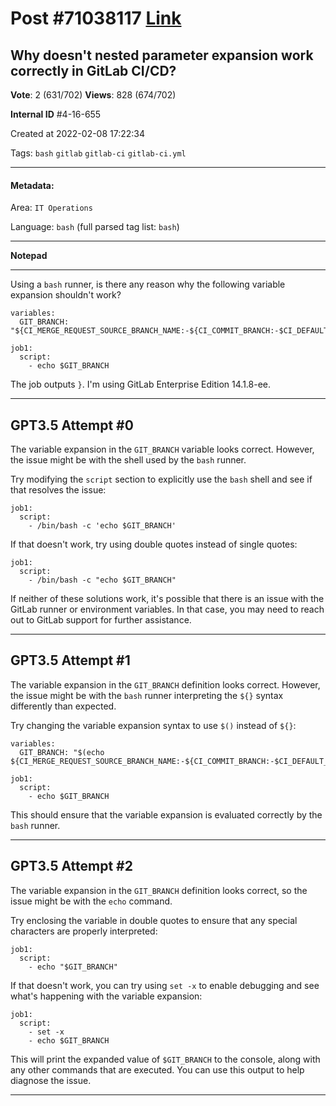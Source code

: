 
# Post \#71038117 [Link](https://stackoverflow.com/questions/71038117/)

## Why doesn't nested parameter expansion work correctly in GitLab CI/CD?

**Vote**: 2 (631/702) **Views**: 828 (674/702) 

**Internal ID** \#4-16-655

Created at 2022-02-08 17:22:34

Tags: `bash` `gitlab` `gitlab-ci` `gitlab-ci.yml`

----------

#### Metadata:

Area: `IT Operations`

Language: `bash` (full parsed tag list: `bash`)

----------

**Notepad**


----------

Using a `bash` runner, is there any reason why the following variable expansion shouldn't work?
```
variables:
  GIT_BRANCH: "${CI_MERGE_REQUEST_SOURCE_BRANCH_NAME:-${CI_COMMIT_BRANCH:-$CI_DEFAULT_BRANCH}}"

job1:
  script:
    - echo $GIT_BRANCH
```

The job outputs `}`.
I'm using GitLab Enterprise Edition 14.1.8-ee.


----------
        
## GPT3.5 Attempt \#0

The variable expansion in the `GIT_BRANCH` variable looks correct. However, the issue might be with the shell used by the `bash` runner. 

Try modifying the `script` section to explicitly use the `bash` shell and see if that resolves the issue:
```
job1:
  script:
    - /bin/bash -c 'echo $GIT_BRANCH'
```

If that doesn't work, try using double quotes instead of single quotes:
```
job1:
  script:
    - /bin/bash -c "echo $GIT_BRANCH"
```

If neither of these solutions work, it's possible that there is an issue with the GitLab runner or environment variables. In that case, you may need to reach out to GitLab support for further assistance.

--------

## GPT3.5 Attempt \#1

The variable expansion in the `GIT_BRANCH` definition looks correct. However, the issue might be with the `bash` runner interpreting the `${}` syntax differently than expected.

Try changing the variable expansion syntax to use `$()` instead of `${}`:
```
variables:
  GIT_BRANCH: "$(echo ${CI_MERGE_REQUEST_SOURCE_BRANCH_NAME:-${CI_COMMIT_BRANCH:-$CI_DEFAULT_BRANCH}})"

job1:
  script:
    - echo $GIT_BRANCH
```

This should ensure that the variable expansion is evaluated correctly by the `bash` runner.

--------

## GPT3.5 Attempt \#2

The variable expansion in the `GIT_BRANCH` definition looks correct, so the issue might be with the `echo` command. 

Try enclosing the variable in double quotes to ensure that any special characters are properly interpreted:
```
job1:
  script:
    - echo "$GIT_BRANCH"
```

If that doesn't work, you can try using `set -x` to enable debugging and see what's happening with the variable expansion:
```
job1:
  script:
    - set -x
    - echo $GIT_BRANCH
```

This will print the expanded value of `$GIT_BRANCH` to the console, along with any other commands that are executed. You can use this output to help diagnose the issue.

--------
